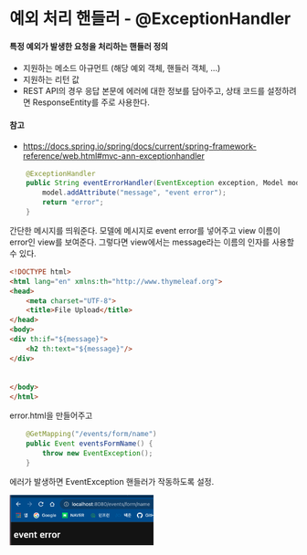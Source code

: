 # 예외 처리 핸들러 - @ExceptionHandler

#### 특정 예외가 발생한 요청을 처리하는 핸들러 정의

- 지원하는 메소드 아규먼트 (해당 예외 객체, 핸들러 객체, ...)
- 지원하는 리턴 값
- REST API의 경우 응답 본문에 에러에 대한 정보를 담아주고, 상태 코드를 설정하려면 ResponseEntity를 주로 사용한다.

#### 참고

- https://docs.spring.io/spring/docs/current/spring-framework-reference/web.html#mvc-ann-exceptionhandler



```java
    @ExceptionHandler
    public String eventErrorHandler(EventException exception, Model model) {
        model.addAttribute("message", "event error");
        return "error";
    }
```

간단한 메시지를 띄워준다. 모델에 메시지로 event error를 넣어주고 view 이름이 error인 view를 보여준다. 그렇다면 view에서는 message라는 이름의 인자를 사용할 수 있다.



```html
<!DOCTYPE html>
<html lang="en" xmlns:th="http://www.thymeleaf.org">
<head>
    <meta charset="UTF-8">
    <title>File Upload</title>
</head>
<body>
<div th:if="${message}">
    <h2 th:text="${message}"/>
</div>


</body>
</html>
```

error.html을 만들어주고



```java
    @GetMapping("/events/form/name")
    public Event eventsFormName() {
        throw new EventException();
    }
```

에러가 발생하면 EventException 핸들러가 작동하도록 설정.

<img src="/assets/images/image-20211016045956027.png" alt="image-20211016045956027" style="width:50%;" />


